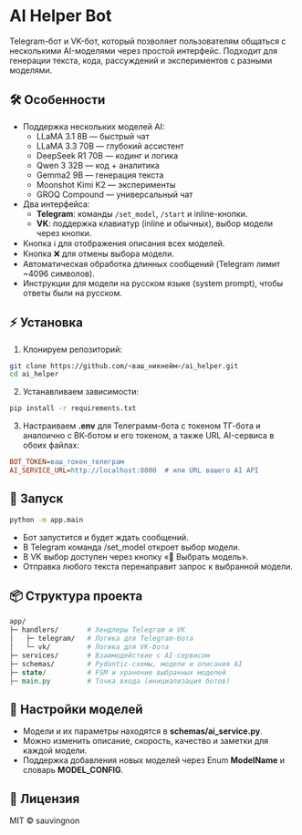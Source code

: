# AI Helper Bot

Telegram-бот и VK-бот, который позволяет пользователям общаться с несколькими AI-моделями через простой интерфейс. Подходит для генерации текста, кода, рассуждений и экспериментов с разными моделями.

## 🛠 Особенности

- Поддержка нескольких моделей AI:
  - LLaMA 3.1 8B — быстрый чат
  - LLaMA 3.3 70B — глубокий ассистент
  - DeepSeek R1 70B — кодинг и логика
  - Qwen 3 32B — код + аналитика
  - Gemma2 9B — генерация текста
  - Moonshot Kimi K2 — эксперименты
  - GROQ Compound — универсальный чат
- Два интерфейса:
  - **Telegram**: команды `/set_model`, `/start` и inline-кнопки.
  - **VK**: поддержка клавиатур (inline и обычных), выбор модели через кнопки.
- Кнопка ℹ️ для отображения описания всех моделей.
- Кнопка ❌ для отмены выбора модели.
- Автоматическая обработка длинных сообщений (Telegram лимит ~4096 символов).
- Инструкции для модели на русском языке (system prompt), чтобы ответы были на русском.

## ⚡ Установка

1. Клонируем репозиторий:
```bash
git clone https://github.com/<ваш_никнейм>/ai_helper.git
cd ai_helper
```
2. Устанавливаем зависимости:
```bash
pip install -r requirements.txt
```
3. Настраиваем **.env** для Телеграмм-бота с токеном ТГ-бота и аналоично с ВК-ботом и его токеном, а также URL AI-сервиса в обоих файлах:
```ini
BOT_TOKEN=ваш_токен_телеграм
AI_SERVICE_URL=http://localhost:8000  # или URL вашего AI API
```

## 🚀 Запуск
```bash
python -m app.main
```
- Бот запустится и будет ждать сообщений.
- В Telegram команда /set_model откроет выбор модели.
- В VK выбор доступен через кнопку «🤖 Выбрать модель».
- Отправка любого текста перенаправит запрос к выбранной модели.

## 📦 Структура проекта
```perl
app/
├─ handlers/       # Хендлеры Telegram и VK
│   ├─ telegram/   # Логика для Telegram-бота
│   └─ vk/         # Логика для VK-бота
├─ services/       # Взаимодействие с AI-сервисом
├─ schemas/        # Pydantic-схемы, модели и описания AI
├─ state/          # FSM и хранение выбранных моделей
├─ main.py         # Точка входа (инициализация ботов)
```

## 🔧 Настройки моделей
- Модели и их параметры находятся в **schemas/ai_service.py**.
- Можно изменить описание, скорость, качество и заметки для каждой модели.
- Поддержка добавления новых моделей через Enum **ModelName** и словарь **MODEL_CONFIG**.

## 📜 Лицензия
MIT © sauvingnon
